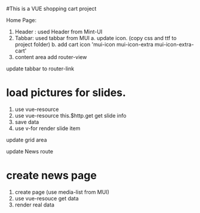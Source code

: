 #This is a VUE shopping cart project



Home Page:
1. Header : used Header from Mint-UI
2. Tabbar:  used tabbar from MUI
    a. update icon. (copy css and ttf to project folder)
    b. add cart icon 'mui-icon mui-icon-extra mui-icon-extra-cart'
3. content area add router-view


update tabbar to router-link

# load pictures for slides.
1. use vue-resource
2. use vue-resource this.$http.get get slide info
3. save data
4. use v-for render slide item


update grid area


update News route

# create news page
1. create page  (use media-list from MUI)
2. use vue-resouce get data
3. render real data